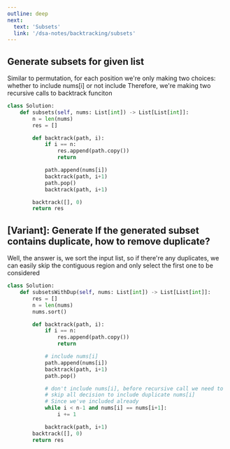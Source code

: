 ```yaml
---
outline: deep
next:
  text: 'Subsets'
  link: '/dsa-notes/backtracking/subsets'
---
```

## Generate subsets for given list
Similar to permutation, for each position we're only making two choices: whether to include nums[i] or not include
Therefore, we're making two recursive calls to backtrack funciton
```python
class Solution:
    def subsets(self, nums: List[int]) -> List[List[int]]:
        n = len(nums)
        res = []

        def backtrack(path, i):
            if i == n:
                res.append(path.copy())
                return

            path.append(nums[i])
            backtrack(path, i+1)
            path.pop()
            backtrack(path, i+1)

        backtrack([], 0)
        return res
```

## [Variant]: Generate If the generated subset contains duplicate, how to remove duplicate?

Well, the answer is, we sort the input list, so if there're any duplicates,
we can easily skip the contiguous region and only select the first one to be considered

```python
class Solution:
    def subsetsWithDup(self, nums: List[int]) -> List[List[int]]:
        res = []
        n = len(nums)
        nums.sort()

        def backtrack(path, i):
            if i == n:
                res.append(path.copy())
                return

            # include nums[i]
            path.append(nums[i])
            backtrack(path, i+1)
            path.pop()

            # don't include nums[i], before recursive call we need to
            # skip all decision to include duplicate nums[i]
            # Since we've included already
            while i < n-1 and nums[i] == nums[i+1]:
                i += 1

            backtrack(path, i+1)
        backtrack([], 0)
        return res
```
